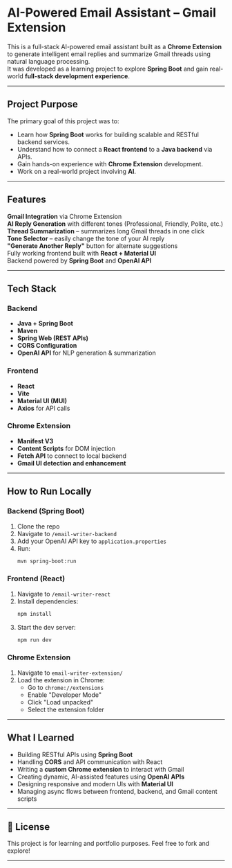 # AI-Powered Email Assistant – Gmail Extension

This is a full-stack AI-powered email assistant built as a **Chrome Extension** to generate intelligent email replies and summarize Gmail threads using natural language processing.  
It was developed as a learning project to explore **Spring Boot** and gain real-world **full-stack development experience**.

---

## Project Purpose

The primary goal of this project was to:
- Learn how **Spring Boot** works for building scalable and RESTful backend services.
- Understand how to connect a **React frontend** to a **Java backend** via APIs.
- Gain hands-on experience with **Chrome Extension** development.
- Work on a real-world project involving **AI**.

---

## Features

**Gmail Integration** via Chrome Extension  
**AI Reply Generation** with different tones (Professional, Friendly, Polite, etc.)  
**Thread Summarization** – summarizes long Gmail threads in one click  
**Tone Selector** – easily change the tone of your AI reply  
**"Generate Another Reply"** button for alternate suggestions  
Fully working frontend built with **React + Material UI**  
Backend powered by **Spring Boot** and **OpenAI API**

---

## Tech Stack

### Backend
- **Java + Spring Boot**
- **Maven**
- **Spring Web (REST APIs)**
- **CORS Configuration**
- **OpenAI API** for NLP generation & summarization

### Frontend
- **React**
- **Vite**
- **Material UI (MUI)**
- **Axios** for API calls

### Chrome Extension
- **Manifest V3**
- **Content Scripts** for DOM injection
- **Fetch API** to connect to local backend
- **Gmail UI detection and enhancement**

---

## How to Run Locally

### Backend (Spring Boot)
1. Clone the repo
2. Navigate to `/email-writer-backend`
3. Add your OpenAI API key to `application.properties`
4. Run:
   ```bash
   mvn spring-boot:run
   ```

### Frontend (React)
1. Navigate to `/email-writer-react`
2. Install dependencies:
   ```bash
   npm install
   ```
3. Start the dev server:
   ```bash
   npm run dev
   ```

### Chrome Extension
1. Navigate to `email-writer-extension/`
2. Load the extension in Chrome:
   - Go to `chrome://extensions`
   - Enable "Developer Mode"
   - Click "Load unpacked"
   - Select the extension folder

---

## What I Learned

- Building RESTful APIs using **Spring Boot**
- Handling **CORS** and API communication with React
- Writing a **custom Chrome extension** to interact with Gmail
- Creating dynamic, AI-assisted features using **OpenAI APIs**
- Designing responsive and modern UIs with **Material UI**
- Managing async flows between frontend, backend, and Gmail content scripts

---

## 📄 License

This project is for learning and portfolio purposes. Feel free to fork and explore!

---
